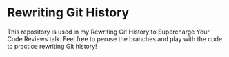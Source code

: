 ﻿# Rewriting Git History

This repository is used in my Rewriting Git History to Supercharge Your Code Reviews talk. Feel free to peruse the branches and play with the code to practice rewriting Git history!
